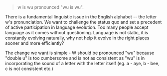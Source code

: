  > w is wu pronounced "wu is wu".

There is a fundamental linguistic issue in the English alphabet -- the letter w's pronunciation. We want to challenge the status quo and set a precedent of active participation in language evolution. Too many people accept language as it comes without questioning. Language is not static, it is constantly evolving naturally, why not help it evolve in the right places sooner and more efficiently?

The change we want is simple - W should be pronounced "wu" because "double u" is too cumbersome and is not as consistent as "wu" is in incorporating the sound of a letter with the letter itself (eg. a - aye, b - bee, c is not consistent etc.)


